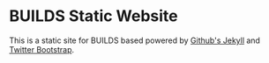 # BUILDS Static Website

This is a static site for BUILDS based powered by [Github's Jekyll][0] and [Twitter Bootstrap][1].


[0]: #  
[1]: # 
